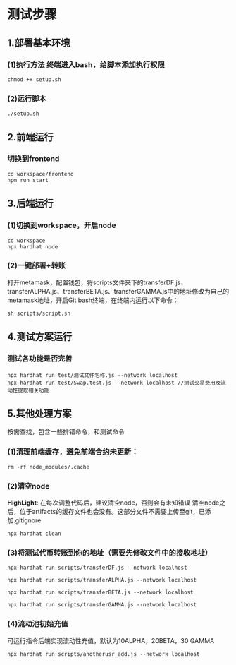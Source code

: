 # 测试步骤
## 1.部署基本环境
### (1)执行方法 终端进入bash，给脚本添加执行权限
```
chmod +x setup.sh
```
### (2)运行脚本
```
./setup.sh
```

## 2.前端运行
### 切换到frontend
```
cd workspace/frontend
npm run start
``` 

## 3.后端运行
### (1)切换到workspace，开启node
```
cd workspace
npx hardhat node
```
### (2)一键部署+转账
打开metamask，配置钱包，将scripts文件夹下的transferDF.js、transferALPHA.js、transferBETA.js、transferGAMMA.js中的地址修改为自己的metamask地址，开启Git bash终端，在终端内运行以下命令：
```
sh scripts/script.sh
```

## 4.测试方案运行
### 测试各功能是否完善
```
npx hardhat run test/测试文件名称.js --network localhost
npx hardhat run test/Swap.test.js --network localhost //测试交易费用及流动性提取相关功能
```

## 5.其他处理方案
按需查找，包含一些排错命令，和测试命令

### (1)清理前端缓存，避免前端合约未更新：
```
rm -rf node_modules/.cache
```
### (2)清空node
**HighLight**: 在每次调整代码后，建议清空node，否则会有未知错误
清空node之后，位于artifacts的缓存文件也会没有。这部分文件不需要上传至git，已添加.gitignore
```
npx hardhat clean
```
### (3)将测试代币转账到你的地址（需要先修改文件中的接收地址）
```
npx hardhat run scripts/transferDF.js --network localhost
```
```
npx hardhat run scripts/transferALPHA.js --network localhost
```
```
npx hardhat run scripts/transferBETA.js --network localhost
```
```
npx hardhat run scripts/transferGAMMA.js --network localhost
```
### (4)流动池初始充值
可运行指令后端实现流动性充值，默认为10ALPHA，20BETA，30 GAMMA
```
npx hardhat run scripts/anotherusr_add.js --network localhost
```
